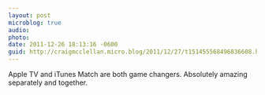 ```yaml
---
layout: post
microblog: true
audio: 
photo: 
date: 2011-12-26 18:13:16 -0600
guid: http://craigmcclellan.micro.blog/2011/12/27/t151455568496836608.html
---
```

Apple TV and iTunes Match are both game changers. Absolutely amazing separately and together.
